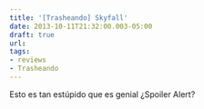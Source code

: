 ```yaml
---
title: '[Trasheando] Skyfall'
date: 2013-10-11T21:32:00.003-05:00
draft: true
url: 
tags: 
- reviews
- Trasheando
---
```


Esto es tan estúpido que es genial ¿Spoiler Alert?